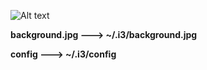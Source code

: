 
![Alt text](http://s8.picofile.com/file/8313074168/screenshot_2017_11_3011_35_13.jpg?raw=true "Title")

 **background.jpg ---> ~/.i3/background.jpg**
 
 **config ---> ~/.i3/config**
